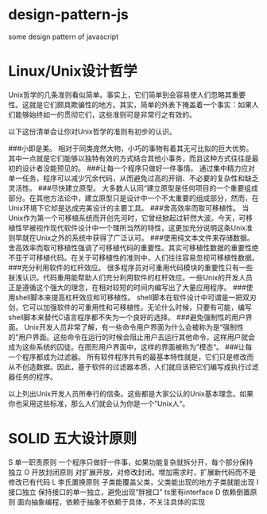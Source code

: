 # design-pattern-js
some design pattern of javascript

# Linux/Unix设计哲学

Unix哲学的几条准则看似简单。事实上，它们简单到会容易使人们忽略其重要性。这就是它们颇具欺骗性的地方。其实，简单的外表下掩盖着一个事实：如果人们能够始终如一的贯彻它们，这些准则可是非常行之有效的。

以下这份清单会让你对Unix哲学的准则有初步的认识。

###小即是美。
相对于同类庞然大物，小巧的事物有着其无可比拟的巨大优势。其中一点就是它们能够以独特有效的方式结合其他小事务，而且这种方式往往是最初的设计者没能预见的。
###让每一个程序只做好一件事情。
通过集中精力应对单一任务，程序可以减少冗余代码，从而避免过高的开销、不必要的复杂性和缺乏灵活性。
###尽快建立原型。
大多数人认同“建立原型是任何项目的一个重要组成部分。在其他方法论中，建立原型只是设计中一个不太重要的组成部分，然而，在Unix环境下它却是达成完美设计的主要工具。
###舍高效率而取可移植性。
当Unix作为第一个可移植系统而开创先河时，它曾经掀起过轩然大波。今天，可移植性早被视作现代软件设计中一个理所当然的特性，这更加充分说明这条Unix准则早就在Unix之外的系统中获得了广泛认可。
###使用纯文本文件来存储数据。
舍高效率而取可移植性强调了可移植代码的重要性。其实可移植性数据的重要性绝不亚于可移植代码。在关于可移植性的准则中，人们往往容易忽视可移植性数据。
###充分利用软件的杠杆效应。
很多程序员对可重用代码模块的重要性只有一些肤浅认识。代码重用能帮助人们充分利用软件的杠杆效应。一些Unix的开发人员正是遵循这个强大的理念，在相对较短的时间内编写出了大量应用程序。
###使用shell脚本来提高杠杆效应和可移植性。
shell脚本在软件设计中可谓是一把双刃剑，它可以加强软件的可重用性和可移植性。无论什么时候，只要有可能，编写shell脚本来替代C语言程序都不失为一个良好的选择。
###避免强制性的用户界面。
Unix开发人员非常了解，有一些命令用户界面为什么会被称为是“强制性的"用户界面。这些命令在运行的时候会阻止用户去运行其他命令，这样用户就会成为这些系统的囚徒。在图形用户界面中，这样的界面被称为”模态“。
###让每一个程序都成为过滤器。
所有软件程序共有的最基本特性就是，它们只是修改而从不创造数据。因此，基于软件的过滤器本质，人们就应该把它们编写成执行过滤器任务的程序。

以上列出Unix开发人员所奉行的信条。这些都是大家公认的Unix基本理念。如果你也采用这些标准，那么人们就会认为你是一个”Unix人“。

# SOLID 五大设计原则

S 单一职责原则 一个程序只做好一件事，如果功能复杂就拆分开，每个部分保持独立
O 开放封闭原则 对扩展开放，对修改封闭。增加需求时，扩展新代码而不是修改已有代码
L 李氏置换原则 子类能覆盖父类，父类能出现的地方子类就能出现
I 接口独立 保持接口的单一独立，避免出现“胖接口” ts里有interface
D 依赖倒置原则 面向抽象编程，依赖于抽象不依赖于具体，不关注具体的实现